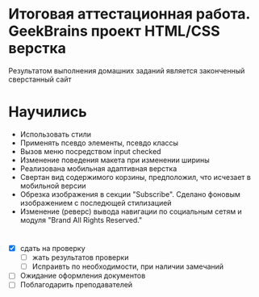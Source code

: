 # Итоговая аттестационная работа. GeekBrains проект HTML/CSS верстка
Результатом выполнения домашних заданий является законченный сверстанный сайт
# Научились
* Использовать стили
* Применять псевдо элементы, псевдо классы
* Вызов меню посредством input checked
* Изменение поведения макета при изменении ширины
* Реализована мобильная адаптивная верстка
* Свертан вид содержимого корзины, предположил, что исчезает в мобильной версии
* Обрезка изображения в секции "Subscribe". Сделано фоновым изображением с последющей стилизацией
* Изменение (реверс) вывода навигации по социальным сетям и модуля "Brand All Rights Reserved."
 
# 
* [X] сдать на проверку
    *  [ ] жать результатов проверки
    *  [ ] Испраивть по необходимости, при наличии замечаний
* [ ] Ожидание оформления документов
* [ ] Поблагодарить преподавателей
